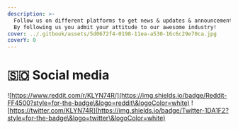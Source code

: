 ```yaml
---
description: >-
  Follow us on different platforms to get news & updates & announcements ASAP.
  By following us you admit your attitude to our awesome industry!
cover: ../.gitbook/assets/5d0672f4-0198-11ea-a530-16c6c29e70ca.jpg
coverY: 0
---
```


# 🇸🇴 Social media

![https://www.reddit.com/r/KLYN74R/](https://img.shields.io/badge/Reddit-FF4500?style=for-the-badge\&logo=reddit\&logoColor=white) ![https://twitter.com/KLYN74R](https://img.shields.io/badge/Twitter-1DA1F2?style=for-the-badge\&logo=twitter\&logoColor=white)
